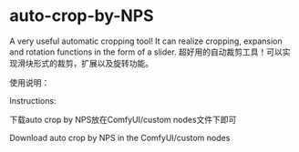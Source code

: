 # auto-crop-by-NPS
A very useful automatic cropping tool! It can realize cropping, expansion and rotation functions in the form of a slider.
超好用的自动裁剪工具！可以实现滑块形式的裁剪，扩展以及旋转功能。

使用说明：

Instructions:

下载auto crop by NPS放在ComfyUI/custom nodes文件下即可

Download auto crop by NPS in the ComfyUI/custom nodes
